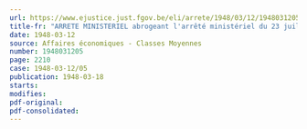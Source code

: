 ```yaml
---
url: https://www.ejustice.just.fgov.be/eli/arrete/1948/03/12/1948031205/justel
title-fr: "ARRETE MINISTERIEL abrogeant l'arrêté ministériel du 23 juillet 1947, décrétant des restrictions en matière de fourniture et de consommation d'énergie électrique"
date: 1948-03-12
source: Affaires économiques - Classes Moyennes
number: 1948031205
page: 2210
case: 1948-03-12/05
publication: 1948-03-18
starts:
modifies:
pdf-original:
pdf-consolidated:
---
```


